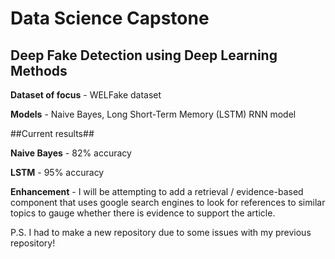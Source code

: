 # Data Science Capstone
## Deep Fake Detection using Deep Learning Methods 

**Dataset of focus**  - WELFake dataset

**Models** - Naive Bayes, Long Short-Term Memory (LSTM) RNN model 

##Current results##

**Naive Bayes** - 82% accuracy 

**LSTM** - 95% accuracy 

**Enhancement** - I will be attempting to add a retrieval / evidence-based component that uses google search engines to look for references to similar topics to gauge whether there is evidence to support the article. 


P.S. 
I had to make a new repository due to some issues with my previous repository! 
